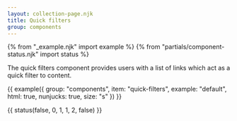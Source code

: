 ```yaml
---
layout: collection-page.njk
title: Quick filters
group: components
---
```


{% from "_example.njk" import example %}
{% from "partials/component-status.njk" import status %}

The quick filters component provides users with a list of links which act as a quick filter to content.

{{ example({ group: "components", item: "quick-filters", example: "default", html: true, nunjucks: true, size: "s" }) }}

{{ status(false, 0, 1, 1, 2, false) }}
